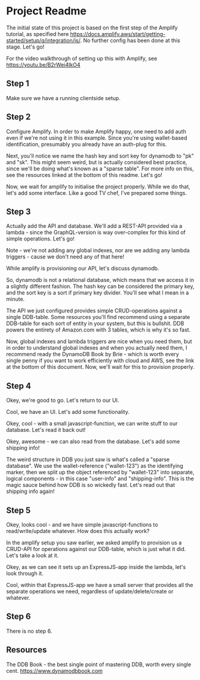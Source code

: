 # Project Readme

The initial state of this project is based on the first step of the Amplify tutorial, 
as specified here https://docs.amplify.aws/start/getting-started/setup/q/integration/js/. No further config has 
been done at this stage. Let's go! 

For the video walkthrough of setting up this with Amplify, see https://youtu.be/B2rWei4IkO4

## Step 1

Make sure we have a running clientside setup. 

## Step 2 

Configure Amplify. In order to make Amplify happy, one need to add auth even if we're not using it
in this example. Since you're using wallet-based identification, presumably you already have an 
auth-plug for this. 

Next, you'll notice we name the hash key and sort key for dynamodb to "pk" and "sk". This might seem weird, 
but is actually considered best practice, since we'll be doing what's known as a "sparse table". For more info on this,
see the resources linked at the bottom of this readme. Let's go!

Now, we wait for amplify to initialise the project properly. While we do that, let's add some interface. Like a good
TV chef, I've prepared some things. 

## Step 3

Actually add the API and database. We'll add a REST-API provided via a lambda - since the GraphQL-version is way 
over-complex for this kind of simple operations. Let's go! 

Note - we're not adding any global indexes, nor are we adding any lambda triggers - cause we don't need any of that here!

While amplify is provisioning our API, let's discuss dynamodb. 

So, dynamodb is not a relational database, which means that we access it in a slightly different fashion. The hash key can 
be considered the primary key, and the sort key is a sort if primary key divider. You'll see what I mean in a minute. 

The API we just configured provides simple CRUD-operations against a single DDB-table. Some resources you'll find recommend using a 
separate DDB-table for each sort of entity in your system, but this is bullshit. DDB powers the entirety of Amazon.com with 3 tables, 
which is why it's so fast. 

Now, global indexes and lambda triggers are nice when you need them, but in order to understand global indexes and when you actually need them, I recommend ready the DynamoDB Book by Brie - which is worth every single penny if you want to work efficiently with cloud and AWS, see the link at the bottom of this document. Now, we'll wait for this to provision properly. 

## Step 4

Okey, we're good to go. Let's return to our UI. 

Cool, we have an UI. Let's add some functionality. 

Okey, cool - with a small javascript-function, we can write stuff to our database. Let's read it back out!

Okey, awesome - we can also read from the database. Let's add some shipping info!

The weird structure in DDB you just saw is what's called a "sparse database". We use the wallet-reference ("wallet-123") as the identifying
marker, then we split up the object referenced by "wallet-123" into separate, logical components - in this case "user-info" and "shipping-info". This is the magic sauce behind how DDB is so wickedly fast. Let's read out that shipping info again!

## Step 5

Okey, looks cool - and we have simple javascript-functions to read/write/update whatever. How does this actually work?

In the amplify setup you saw earlier, we asked amplify to provision us a CRUD-API for operations against our DDB-table, which is just what it did. Let's take a look at it.

Okey, as we can see it sets up an ExpressJS-app inside the lambda, let's look through it. 

Cool, within that ExpressJS-app we have a small server that provides all the separate operations we need, regardless of update/delete/create or whatever. 

## Step 6

There is no step 6.

## Resources

The DDB Book - the best single point of mastering DDB, worth every single cent. https://www.dynamodbbook.com 
